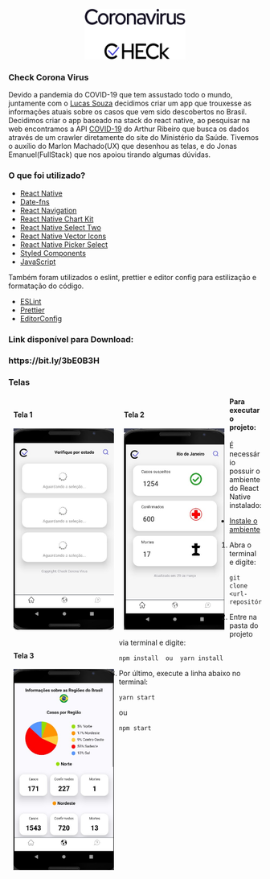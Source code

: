 <p align="center">
  <a href="https://github.com/lucassouza97/checkcoronav">
    <img src="./assets/logo/Splash2x.png" alt="Logo" width="200" height="100">
 </a>
  
<h3> Check Corona Virus </h3>

Devido a pandemia do COVID-19 que tem assustado todo o mundo, juntamente com o [Lucas Souza](https://www.linkedin.com/in/lucasouzasilva/) decidimos criar um app que trouxesse as informações atuais sobre os casos que vem sido descobertos no Brasil. Decidimos criar o app baseado na stack do react native, ao pesquisar na web encontramos a API [COVID-19](https://covid19-brazil-api-docs.now.sh/) do Arthur Ribeiro que busca os dados através de um crawler diretamente do site do Ministério da Saúde. Tivemos o auxílio do Marlon Machado(UX) que desenhou as telas, e do Jonas Emanuel(FullStack) que nos apoiou tirando algumas dúvidas. 


<h3>O que foi utilizado?</h3>

- [React Native](https://reactnative.dev/)
- [Date-fns](https://github.com/date-fns/date-fns)
- [React Navigation](https://reactnavigation.org/)
- [React Native Chart Kit](https://www.npmjs.com/package/react-native-chart-kit#pie-chart)
- [React Native Select Two](https://www.npmjs.com/package/react-native-select-two)
- [React Native Vector Icons](https://github.com/oblador/react-native-vector-icons)
- [React Native Picker Select](https://github.com/lawnstarter/react-native-picker-select)
- [Styled Components](https://styled-components.com/)
- [JavaScript](https://developer.mozilla.org/pt-BR/docs/Web/JavaScript)



Também foram utilizados o eslint, prettier e editor config para estilização e formatação do código.
- [ESLint](https://github.com/eslint/eslint)
- [Prettier](https://github.com/prettier/prettier)
- [EditorConfig](https://editorconfig.org/)

<h3>Link disponível para Download:<h3>
<span>https://bit.ly/3bE0B3H</span>

<h3>Telas</h3>
<div class="row" style="box-sizing: border-box;">
 <div class="column" style="width: auto; height: auto; padding: 10px; float: left;">
  <h4>Tela 1</h4>
    <img src="./assets/tela1.jpeg" alt="Logo" width="200" height="400">
  </div>
  <div class="column" style="width: auto; height: auto; padding: 10px; float: left;">
    <h4>Tela 2</h4>
    <img src="./assets/tela2.jpeg" alt="Logo" width="200" height="400">
  </div>
 <div class="column" style="width: auto; height: auto; padding: 10px; float: left;">
    <h4>Tela 3</h4>
    <img src="./assets/tela3.jpeg" alt="Logo" width="200" height="400">
  </div>
</div>

<h4><strong>Para executar o projeto:</strong></h4>

É necessário possuir o ambiente do React Native instalado:
- [Instale o ambiente](https://docs.rocketseat.dev/ambiente-react-native/introducao)

1. Abra o terminal e digite:</br>

```
git clone <url-repositório>
```

2. Entre na pasta do projeto via terminal e digite:

```
npm install  ou  yarn install

```

3. Por último, execute a linha abaixo no terminal: 

```
yarn start 
```
ou
```
npm start
```
<br/>


